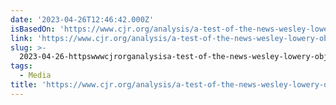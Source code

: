 ```yaml
---
date: '2023-04-26T12:46:42.000Z'
isBasedOn: 'https://www.cjr.org/analysis/a-test-of-the-news-wesley-lowery-objectivity.php'
link: 'https://www.cjr.org/analysis/a-test-of-the-news-wesley-lowery-objectivity.php'
slug: >-
  2023-04-26-httpswwwcjrorganalysisa-test-of-the-news-wesley-lowery-objectivityphp
tags:
  - Media
title: 'https://www.cjr.org/analysis/a-test-of-the-news-wesley-lowery-objectivity.php'
---
```


